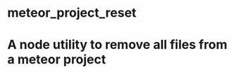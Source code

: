meteor_project_reset
====================

# A node utility to remove all files from a meteor project
